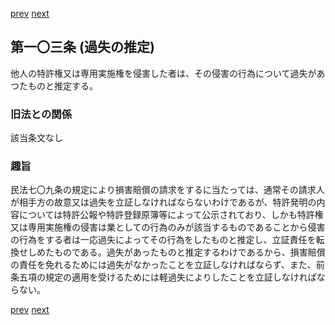 [prev](/specific\markdowns\特許法\131_Mp-Ch_4-Se_2-At_102.md)
[next](/specific\markdowns\特許法\133_Mp-Ch_4-Se_2-At_104.md)
## 第一〇三条 (過失の推定)
他人の特許権又は専用実施権を侵害した者は、その侵害の行為について過失があつたものと推定する。

### 旧法との関係
該当条文なし

### 趣旨
民法七〇九条の規定により損害賠償の請求をするに当たっては、通常その請求人が相手方の故意又は過失を立証しなければならないわけであるが、特許発明の内容については特許公報や特許登録原簿等によって公示されており、しかも特許権又は専用実施権の侵害は業としての行為のみが該当するものであることから侵害の行為をする者は一応過失によってその行為をしたものと推定し、立証責任を転換せしめたものである。過失があったものと推定するわけであるから、損害賠償の責任を免れるためには過失がなかったことを立証しなければならず、また、前条五項の規定の適用を受けるためには軽過失によりしたことを立証しなければならない。

[prev](/specific\markdowns\特許法\131_Mp-Ch_4-Se_2-At_102.md)
[next](/specific\markdowns\特許法\133_Mp-Ch_4-Se_2-At_104.md)